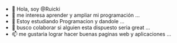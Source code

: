 - 👋 Hola, soy @Ruicki
- 👀 me interesa aprender y ampliar mi programación ...
- 🌱 Estoy estudiando Programacion y dandole ...
- 💞️ busco colaborar si alguien esta dispuesto seria great ...
- 📫 me gustaria lograr hacer buenas paginas web y aplicaciones ...

<!---
Ruicki/Ruicki is a ✨ special ✨ repository because its `README.md` (this file) appears on your GitHub profile.
You can click the Preview link to take a look at your changes.
--->
